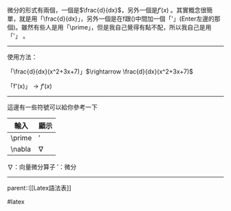 微分的形式有兩個，一個是$\frac{d}{dx}$，另外一個是$f'(x)$
。其實概念很簡單，就是用「\\frac{d}{dx}」，另外一個是在f跟\(\)中間加一個「'」(Enter左邊的那個)。雖然有些人是用「\\prime」，但是我自己覺得有點不配，所以我自己是用「'」
。

- - - 
使用方法：

「\\frac{d}{dx}(x^2+3x+7)」$\rightarrow \frac{d}{dx}(x^2+3x+7)$

「f'(x)」$\rightarrow f'(x)$
- - -
 這邊有一些符號可以給你參考一下

| 輸入     | 顯示       |
| ------ | -------- |
| \prime | $\prime$ |
| \nabla | $\nabla$ |
$\nabla$：向量微分算子
$\prime$：微分
- - -
parent::[[Latex語法表]]


#latex